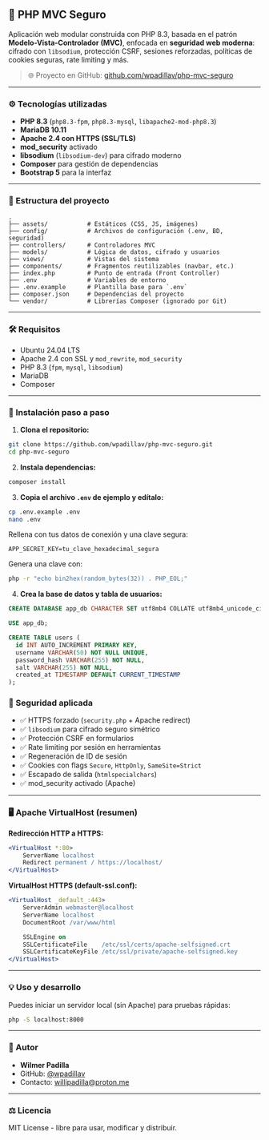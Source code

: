 ## 🔐 PHP MVC Seguro

Aplicación web modular construida con PHP 8.3, basada en el patrón **Modelo-Vista-Controlador (MVC)**, enfocada en **seguridad web moderna**: cifrado con `libsodium`, protección CSRF, sesiones reforzadas, políticas de cookies seguras, rate limiting y más.

> 🌐 Proyecto en GitHub: [github.com/wpadillav/php-mvc-seguro](https://github.com/wpadillav/php-mvc-seguro)

---

### ⚙️ Tecnologías utilizadas

* **PHP 8.3** (`php8.3-fpm`, `php8.3-mysql`, `libapache2-mod-php8.3`)
* **MariaDB 10.11**
* **Apache 2.4 con HTTPS (SSL/TLS)**
* **mod\_security** activado
* **libsodium** (`libsodium-dev`) para cifrado moderno
* **Composer** para gestión de dependencias
* **Bootstrap 5** para la interfaz

---

### 📁 Estructura del proyecto

```
.
├── assets/           # Estáticos (CSS, JS, imágenes)
├── config/           # Archivos de configuración (.env, BD, seguridad)
├── controllers/      # Controladores MVC
├── models/           # Lógica de datos, cifrado y usuarios
├── views/            # Vistas del sistema
├── components/       # Fragmentos reutilizables (navbar, etc.)
├── index.php         # Punto de entrada (Front Controller)
├── .env              # Variables de entorno
├── .env.example      # Plantilla base para `.env`
├── composer.json     # Dependencias del proyecto
└── vendor/           # Librerías Composer (ignorado por Git)
```

---

### 🛠 Requisitos

* Ubuntu 24.04 LTS
* Apache 2.4 con SSL y `mod_rewrite`, `mod_security`
* PHP 8.3 (`fpm`, `mysql`, `libsodium`)
* MariaDB
* Composer

---

### 🚀 Instalación paso a paso

1. **Clona el repositorio:**

```bash
git clone https://github.com/wpadillav/php-mvc-seguro.git
cd php-mvc-seguro
```

2. **Instala dependencias:**

```bash
composer install
```

3. **Copia el archivo `.env` de ejemplo y edítalo:**

```bash
cp .env.example .env
nano .env
```

Rellena con tus datos de conexión y una clave segura:

```env
APP_SECRET_KEY=tu_clave_hexadecimal_segura
```

Genera una clave con:

```bash
php -r "echo bin2hex(random_bytes(32)) . PHP_EOL;"
```

4. **Crea la base de datos y tabla de usuarios:**

```sql
CREATE DATABASE app_db CHARACTER SET utf8mb4 COLLATE utf8mb4_unicode_ci;

USE app_db;

CREATE TABLE users (
  id INT AUTO_INCREMENT PRIMARY KEY,
  username VARCHAR(50) NOT NULL UNIQUE,
  password_hash VARCHAR(255) NOT NULL,
  salt VARCHAR(255) NOT NULL,
  created_at TIMESTAMP DEFAULT CURRENT_TIMESTAMP
);
```

### 🔐 Seguridad aplicada

* ✅ HTTPS forzado (`security.php` + Apache redirect)
* ✅ `libsodium` para cifrado seguro simétrico
* ✅ Protección CSRF en formularios
* ✅ Rate limiting por sesión en herramientas
* ✅ Regeneración de ID de sesión
* ✅ Cookies con flags `Secure`, `HttpOnly`, `SameSite=Strict`
* ✅ Escapado de salida (`htmlspecialchars`)
* ✅ mod\_security activado (Apache)

---

### 🖥️ Apache VirtualHost (resumen)

**Redirección HTTP a HTTPS:**

```apache
<VirtualHost *:80>
    ServerName localhost
    Redirect permanent / https://localhost/
</VirtualHost>
```

**VirtualHost HTTPS (default-ssl.conf):**

```apache
<VirtualHost _default_:443>
    ServerAdmin webmaster@localhost
    ServerName localhost
    DocumentRoot /var/www/html

    SSLEngine on
    SSLCertificateFile    /etc/ssl/certs/apache-selfsigned.crt
    SSLCertificateKeyFile /etc/ssl/private/apache-selfsigned.key
</VirtualHost>
```

---

### 💡 Uso y desarrollo

Puedes iniciar un servidor local (sin Apache) para pruebas rápidas:

```bash
php -S localhost:8000
```

---

### 👤 Autor

* **Wilmer Padilla**
* GitHub: [@wpadillav](https://github.com/wpadillav)
* Contacto: [willipadilla@proton.me](mailto:willipadilla@proton.me)

---

### ⚖️ Licencia

MIT License - libre para usar, modificar y distribuir.
